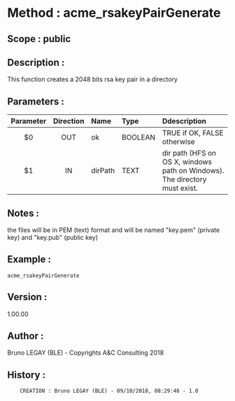 ﻿# **Method :** acme_rsakeyPairGenerate## **Scope :** public## **Description :** This function creates a 2048 bits rsa key pair in a directory## **Parameters :** | Parameter | Direction | Name | Type | Ddescription | |:----:|:----:|:----|:----|:----| | $0 | OUT | ok | BOOLEAN | TRUE if OK, FALSE otherwise | | $1 | IN | dirPath | TEXT | dir path (HFS on OS X, windows path on Windows). The directory must exist. | ## **Notes :** the files will be in PEM (text) format and will be named "key.pem" (private key) and "key.pub" (public key)## **Example :** ```acme_rsakeyPairGenerate```## **Version :** 1.00.00## **Author :** Bruno LEGAY (BLE) - Copyrights A&C Consulting 2018## **History :**          CREATION : Bruno LEGAY (BLE) - 09/10/2018, 08:29:48 - 1.0